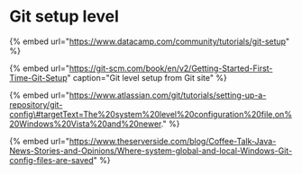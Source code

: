 # Git setup level

{% embed url="https://www.datacamp.com/community/tutorials/git-setup" %}

{% embed url="https://git-scm.com/book/en/v2/Getting-Started-First-Time-Git-Setup" caption="Git level setup from Git site" %}

{% embed url="https://www.atlassian.com/git/tutorials/setting-up-a-repository/git-config\#targetText=The%20system%20level%20configuration%20file,on%20Windows%20Vista%20and%20newer." %}

{% embed url="https://www.theserverside.com/blog/Coffee-Talk-Java-News-Stories-and-Opinions/Where-system-global-and-local-Windows-Git-config-files-are-saved" %}



